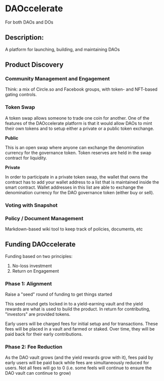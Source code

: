 # DAOccelerate

For both DAOs and DOs

## Description:

A platform for launching, building, and maintaining DAOs

## Product Discovery

### Community Management and Engagement

Think: a mix of Circle.so and Facebook groups, with token- and NFT-based gating controls.

### Token Swap

A token swap allows someone to trade one coin for another. One of the features of the DAOccelerate platform is that it would allow DAOs to mint their own tokens and to setup either a private or a public token exchange.

**Public**

This is an open swap where anyone can exchange the denomination currency for the governance token. Token reserves are held in the swap contract for liquidity.

**Private**

In order to participate in a private token swap, the wallet that owns the contract has to add your wallet address to a list that is maintained inside the smart contract. Wallet addresses in this list are able to exchange the denomination currency for the DAO governance token (either buy or sell).

### Voting with Snapshot

### Policy / Document Management

Markdown-based wiki tool to keep track of policies, documents, etc

## Funding DAOccelerate

Funding based on two principles:
1. No-loss investment
2. Return on Engagement

### Phase 1: Alignment

Raise a "seed" round of funding to get things started

This seed round gets locked in to a yield-earning vault and the yield rewards are what is used to build the product. In return for contributing, "investors" are provided tokens.

Early users will be charged fees for initial setup and for transactions. These fees will be placed in a vault and farmed or staked. Over time, they will be paid back for their early contributions.

### Phase 2: Fee Reduction

As the DAO vault grows (and the yield rewards grow with it), fees paid by early users will be paid back while fees are simultaneously reduced for users. Not all fees will go to 0 (i.e. some feels will continue to ensure the DAO vault can continue to grow)